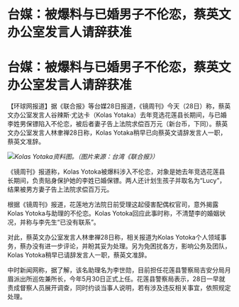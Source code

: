 # 台媒：被爆料与已婚男子不伦恋，蔡英文办公室发言人请辞获准

# 台媒：被爆料与已婚男子不伦恋，蔡英文办公室发言人请辞获准

【环球网报道】据《联合报》等台媒28日报道，《镜周刊》今天（28日）称，蔡英文办公室发言人谷辣斯·尤达卡（Kolas
Yotaka）去年竞选花莲县长期间，与已婚李姓男保镖陷入不伦恋，被后者妻子告上法院求偿百万元（新台币，下同）。蔡英文办公室发言人林聿禅28日称，Kolas
Yotaka稍早已向蔡英文请辞发言人一职，蔡英文准辞。

![](https://inews.gtimg.com/om_bt/OT3Oa5o8-oLsvvlK6ye3T_z1CGRN138jq6R_qxM1nSizIAA/1000)_Kolas
Yotaka资料图。（图片来源：台湾《联合报》）_

《镜周刊》报道称，Kolas
Yotoka被爆料涉入不伦恋，对象是她去年竞选花莲县长期间，负责贴身保护她的李姓已婚保镖。两人还计划生孩子并取名为“Lucy”，结果被男方妻子告上法院求偿百万元。

根据《镜周刊》报道，花莲地方法院日前受理这起侵害配偶权官司，意外揭露Kolas Yotoka与助理的不伦恋。Kolas
Yotoka回应此事时称，不清楚李的婚姻状况，并称与李先生“已没有联系”。

对此，蔡英文办公室发言人林聿禅28日称，相关报道为Kolas
Yotoka个人领域事务，蔡办没有进一步评论，并盼其妥为处理。另为免困扰各方，影响公务及团队，Kolas Yotoka稍早已请辞发言人一职，蔡英文准辞。

中时新闻网称，据了解，该名助理名为李世勋，目前担任花莲县警察局吉安分局月眉派出所巡佐兼所长，今年5月30日正式上任。花莲县警察局表示，28日一早就责成督察人员展开调查，同时约谈当事人说明，若有涉及违反相关事宜，依照规定处理。

